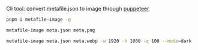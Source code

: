 Cli tool: convert metafile.json to image through
[puppeteer](https://github.com/puppeteer/puppeteer)

```bash
pnpm i metafile-image -g

metafile-image meta.json meta.png

metafile-image meta.json meta.webp -w 1920 -h 1080 -q 100 --mode=dark

```
